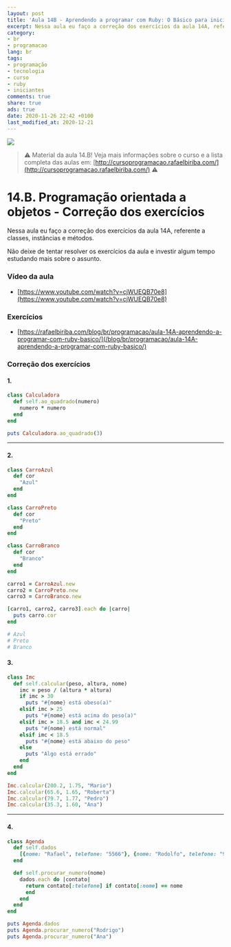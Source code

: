 ```yaml
---
layout: post
title: 'Aula 14B - Aprendendo a programar com Ruby: O Básico para iniciantes'
excerpt: Nessa aula eu faço a correção dos exercícios da aula 14A, referente a classes, instâncias e métodos. Material da aula 14B do curso aprendendo a programar com ruby, o básico para iniciantes. Nunca é tarde para começar a programar! Eu criei um curso gratuito, fácil e didático voltado para iniciantes. Confira mais informações aqui nessa publicação.
category:
- br
- programacao
lang: br
tags:
- programação
- tecnologia
- curso
- ruby
- iniciantes
comments: true
share: true
ads: true
date: 2020-11-26 22:42 +0100
last_modified_at: 2020-12-21
---
```

![](/blog/images/curso_ruby_basico/banner-curso-ruby-14B.jpg)

> :warning: Material da aula 14.B! Veja mais informações sobre o curso e a lista completa das aulas em: [http://cursoprogramacao.rafaelbiriba.com/](http://cursoprogramacao.rafaelbiriba.com/) :warning:

# 14.B. Programação orientada a objetos - Correção dos exercícios

Nessa aula eu faço a correção dos exercícios da aula 14A, referente a classes, instâncias e métodos.

Não deixe de tentar resolver os exercícios da aula e investir algum tempo estudando mais sobre o assunto.

### Vídeo da aula

- [https://www.youtube.com/watch?v=cjWUEQB70e8](https://www.youtube.com/watch?v=cjWUEQB70e8)

### Exercícios

- [https://rafaelbiriba.com/blog/br/programacao/aula-14A-aprendendo-a-programar-com-ruby-basico/](/blog/br/programacao/aula-14A-aprendendo-a-programar-com-ruby-basico/)

### Correção dos exercícios

#### 1.

```ruby
class Calculadora
  def self.ao_quadrado(numero)
    numero * numero
  end
end

puts Calculadora.ao_quadrado(3)
```

---

#### 2.

```ruby
class CarroAzul
  def cor
    "Azul"
  end
end

class CarroPreto
  def cor
    "Preto"
  end
end

class CarroBranco
  def cor
    "Branco"
  end
end

carro1 = CarroAzul.new
carro2 = CarroPreto.new
carro3 = CarroBranco.new

[carro1, carro2, carro3].each do |carro|
  puts carro.cor
end

# Azul
# Preto
# Branco
```


#### 3.

```ruby
class Imc
  def self.calcular(peso, altura, nome)
    imc = peso / (altura * altura)
    if imc > 30
      puts "#{nome} está obeso(a)"
    elsif imc > 25
      puts "#{nome} está acima do peso(a)"
    elsif imc > 18.5 and imc < 24.99
      puts "#{nome} está normal"
    elsif imc < 18.5
      puts "#{nome} está abaixo do peso"
    else
      puts "Algo está errado"
    end
  end
end

Imc.calcular(200.2, 1.75, "Mario")
Imc.calcular(65.6, 1.65, "Roberta")
Imc.calcular(79.7, 1.77, "Pedro")
Imc.calcular(35.3, 1.60, "Ana")
```

---

#### 4.

```ruby
class Agenda
  def self.dados
    [{nome: "Rafael", telefone: "5566"}, {nome: "Rodolfo", telefone: "9988"}, {nome: "Romário", telefone: "2299"}, {nome: "Ana", telefone: "1634"}, {nome: "Rodrigo", telefone: "9533"}]
  end

  def self.procurar_numero(nome)
    dados.each do |contato|
      return contato[:telefone] if contato[:nome] == nome
      end
    end
  end
end

puts Agenda.dados
puts Agenda.procurar_numero("Rodrigo")
puts Agenda.procurar_numero("Ana")
```
